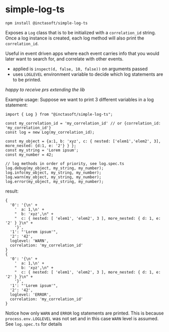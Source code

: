 # simple-log-ts

```
npm install @inctasoft/simple-log-ts
```

Exposes a `Log` class that is to be initialized with a `correlation_id` string. Once a log instance is created, each log method will also print the `correlation_id`.

Useful in event driven apps where each event carries info that you would later want to search for, and correlate with other events.

- applied is `inspect(d, false, 10, false))` on arguments passed 
- uses `LOGLEVEL` environment variable to decide which log statements are to be printed.

_happy to receive prs extending the lib_

Example usage: 
Suppose we want to print 3 different variables in a log statement:

```
import { Log } from "@inctasoft/simple-log-ts";

const my_correlation_id = 'my_correlation_id' // or {correlation_id: 'my_correlation_id'}
const log = new Log(my_correlation_id);

const my_object = {a:1, b: 'xyz', c: { nested: ['elem1','elem2', 3], more_nested: {d:1, e: '2'} } };
const my_string = 'Lorem ipsum';
const my_number = 42;

// log methods in order of priority, see log.spec.ts
log.debug(my_object, my_string, my_number);  
log.info(my_object, my_string, my_number);
log.warn(my_object, my_string, my_number);
log.error(my_object, my_string, my_number);

```

result:

```
{
  '0': '{\n' +
    '  a: 1,\n' +
    "  b: 'xyz',\n" +
    "  c: { nested: [ 'elem1', 'elem2', 3 ], more_nested: { d: 1, e: '2' } }\n" +
    '}',
  '1': "'Lorem ipsum'",
  '2': '42',
  loglevel: 'WARN',
  correlation: 'my_correlation_id'
}
{
  '0': '{\n' +
    '  a: 1,\n' +
    "  b: 'xyz',\n" +
    "  c: { nested: [ 'elem1', 'elem2', 3 ], more_nested: { d: 1, e: '2' } }\n" +
    '}',
  '1': "'Lorem ipsum'",
  '2': '42',
  loglevel: 'ERROR',
  correlation: 'my_correlation_id'
}
```

Notice how only `WARN` and `ERROR` log statements are printed. This is because `process.env.LOGLEVEL` was not set and in this case `WARN` level is assumed. See `log.spec.ts` for details
